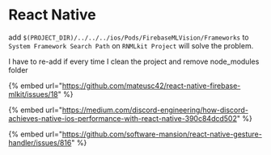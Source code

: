 # React Native

add `$(PROJECT_DIR)/../../../ios/Pods/FirebaseMLVision/Frameworks` to `System Framework Search Path` on `RNMLkit Project` will solve the problem.

I have to re-add if every time I clean the project and remove node\_modules folder

{% embed url="https://github.com/mateusc42/react-native-firebase-mlkit/issues/18" %}



{% embed url="https://medium.com/discord-engineering/how-discord-achieves-native-ios-performance-with-react-native-390c84dcd502" %}



{% embed url="https://github.com/software-mansion/react-native-gesture-handler/issues/816" %}



